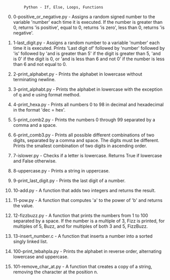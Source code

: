 			Python - If, Else, Loops, Functions
0. 0-positive_or_negative.py - Assigns a random signed number to the variable 'number' each time it is executed. If the number is greater than 0, returns 'is positive', equal to 0, returns 'is zero', less than 0, returns 'is negative'.

1. 1-last_digit.py - Assigns a random number to a variable 'number' each time it is executed. Prints 'Last digit of' followed by 'number' followed by 'is' followed by 'and is greater than 5' if the digit is greater than 5, 'and is 0' if the digit is 0, or 'and is less than 6 and not 0' if the number is less than 6 and not equal to 0.

2. 2-print_alphabet.py - Prints the alphabet in lowercase without terminating newline.

3. 3-print_alphabt.py - Prints the alphabet in lowercase with the exception of q and e using format method.

4. 4-print_hexa.py - Prints all numbers 0 to 98 in decimal and hexadecimal in the format 'dec = hex'.

5. 5-print_comb2.py - Prints the numbers 0 through 99 separated by a comma and a space.

6. 6-print_comb3.py - Prints all possible different combinations of two digits, separated by a comma and space. The digits must be different. Prints the smallest combination of two digits in ascending order.

7. 7-islower.py - Checks if a letter is lowercase. Returns True if lowercase and False otherwise.

8. 8-uppercase.py - Prints a string in uppercase.

9. 9-print_last_digit.py - Prints the last digit of a number.

10. 10-add.py - A function that adds two integers and returns the result.

11. 11-pow.py - A function that computes 'a' to the power of 'b' and returns the value.

12. 12-fizzbuzz.py - A function that prints the numbers from 1 to 100 separated by a space. If the number is a multiple of 3, Fizz is printed, for multiples of 5, Buzz, and for multiples of both 3 and 5, FizzBuzz.

13. 13-insert_number.c - A function that inserts a number into a sorted singly linked list.

14. 100-print_tebahpla.py - Prints the alphabet in reverse order, alternating lowercase and uppercase.

15. 101-remove_char_at.py - A function that creates a copy of a string, removing the character at the position n.
